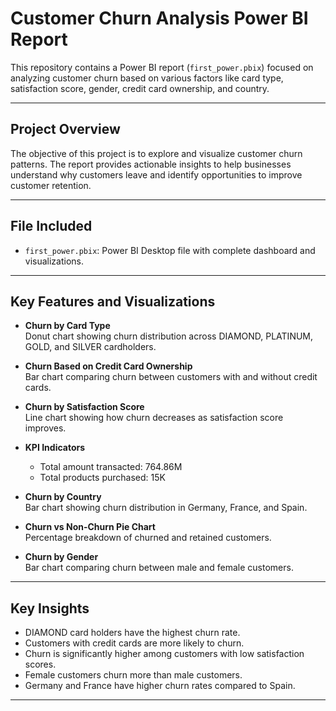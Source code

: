 # Customer Churn Analysis Power BI Report

This repository contains a Power BI report (`first_power.pbix`) focused on analyzing customer churn based on various factors like card type, satisfaction score, gender, credit card ownership, and country.

---

## Project Overview

The objective of this project is to explore and visualize customer churn patterns. The report provides actionable insights to help businesses understand why customers leave and identify opportunities to improve customer retention.

---

## File Included

- `first_power.pbix`: Power BI Desktop file with complete dashboard and visualizations.

---

## Key Features and Visualizations

- **Churn by Card Type**  
  Donut chart showing churn distribution across DIAMOND, PLATINUM, GOLD, and SILVER cardholders.

- **Churn Based on Credit Card Ownership**  
  Bar chart comparing churn between customers with and without credit cards.

- **Churn by Satisfaction Score**  
  Line chart showing how churn decreases as satisfaction score improves.

- **KPI Indicators**  
  - Total amount transacted: 764.86M  
  - Total products purchased: 15K

- **Churn by Country**  
  Bar chart showing churn distribution in Germany, France, and Spain.

- **Churn vs Non-Churn Pie Chart**  
  Percentage breakdown of churned and retained customers.

- **Churn by Gender**  
  Bar chart comparing churn between male and female customers.

---

## Key Insights

- DIAMOND card holders have the highest churn rate.
- Customers with credit cards are more likely to churn.
- Churn is significantly higher among customers with low satisfaction scores.
- Female customers churn more than male customers.
- Germany and France have higher churn rates compared to Spain.

---



